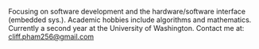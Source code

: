 Focusing on software development and the hardware/software interface (embedded sys.). Academic hobbies include algorithms and mathematics. Currently a second year at the University of Washington. Contact me at: cliff.pham256@gmail.com
